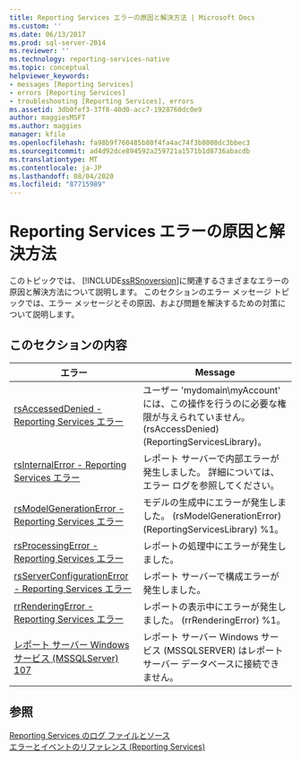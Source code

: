 ```yaml
---
title: Reporting Services エラーの原因と解決方法 | Microsoft Docs
ms.custom: ''
ms.date: 06/13/2017
ms.prod: sql-server-2014
ms.reviewer: ''
ms.technology: reporting-services-native
ms.topic: conceptual
helpviewer_keywords:
- messages [Reporting Services]
- errors [Reporting Services]
- troubleshooting [Reporting Services], errors
ms.assetid: 3db0fef3-37f8-40d0-acc7-1928760dc0e9
author: maggiesMSFT
ms.author: maggies
manager: kfile
ms.openlocfilehash: fa98b9f760485b80f4fa4ac74f3b8008dc3bbec3
ms.sourcegitcommit: ad4d92dce894592a259721a1571b1d8736abacdb
ms.translationtype: MT
ms.contentlocale: ja-JP
ms.lasthandoff: 08/04/2020
ms.locfileid: "87715989"
---
```

# <a name="cause-and-resolution-of-reporting-services-errors"></a>Reporting Services エラーの原因と解決方法
  このトピックでは、 [!INCLUDE[ssRSnoversion](../../includes/ssrsnoversion-md.md)]に関連するさまざまなエラーの原因と解決方法について説明します。 このセクションのエラー メッセージ トピックでは、エラー メッセージとその原因、および問題を解決するための対策について説明します。  
  
## <a name="in-this-section"></a>このセクションの内容  
  
|エラー|Message|  
|-----------|-------------|  
|[rsAccessedDenied - Reporting Services エラー](rsaccesseddenied-reporting-services-error.md)|ユーザー 'mydomain\myAccount' には、この操作を行うのに必要な権限が与えられていません。 (rsAccessDenied) (ReportingServicesLibrary)。|  
|[rsInternalError - Reporting Services エラー](rsinternalerror-reporting-services-error.md)|レポート サーバーで内部エラーが発生しました。 詳細については、エラー ログを参照してください。|  
|[rsModelGenerationError - Reporting Services エラー](rsmodelgenerationerror-reporting-services-error.md)|モデルの生成中にエラーが発生しました。 (rsModelGenerationError) (ReportingServicesLibrary) %1。|  
|[rsProcessingError - Reporting Services エラー](rsprocessingerror-reporting-services-error.md)|レポートの処理中にエラーが発生しました。|  
|[rsServerConfigurationError - Reporting Services エラー](rsserverconfigurationerror-reporting-services-error.md)|レポート サーバーで構成エラーが発生しました。|  
|[rrRenderingError - Reporting Services エラー](rrrenderingerror-reporting-services-error.md)|レポートの表示中にエラーが発生しました。 (rrRenderingError) %1。|  
|[レポート サーバー Windows サービス (MSSQLServer) 107](../../relational-databases/errors-events/mssqlserver-107-database-engine-error.md)|レポート サーバー Windows サービス (MSSQLSERVER) はレポート サーバー データベースに接続できません。|  
  
## <a name="see-also"></a>参照  
 [Reporting Services のログ ファイルとソース](../report-server/reporting-services-log-files-and-sources.md)   
 [エラーとイベントのリファレンス (Reporting Services)](errors-and-events-reference-reporting-services.md)  
  
  
